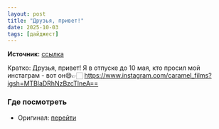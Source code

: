```yaml
---
layout: post
title: "Друзья, привет!"
date: 2025-10-03
tags: [дайджест]
---
```


**Источник:** [ссылка](https://t.me/prostoprostoki/42)

Кратко: Друзья, привет! Я в отпуске до 10 мая, кто просил мой инстаграм - вот он😄👉🏻 https://www.instagram.com/caramel_films?igsh=MTBlaDRhNzBzcTlneA==

### Где посмотреть
- Оригинал: [перейти]({link})
